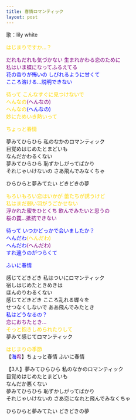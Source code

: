 ```yaml
---
title: 春情ロマンティック
layout: post
---
```

歌：lily white

<p><font color="gold">はじまりですか…？</font></p>

<p><font color="purple">だれもだれも気づかない 生まれかわる恋のために<br />
私はいま蝶になってふるえてる</font><br />
<font color="blue">花の香りが怖いの しびれるように甘くて<br />
こころ溶ける…説明できない</font></p>

<p><font color="gold">待って こんなすぐに見つけないで</font><br />
<font color="gold">へんなの</font><font color="purple">(へんなの)</font><br />
<font color="gold">へんなの</font><font color="blue">(へんなの)</font><br />
<font color="gold">妙にためいき熱いって</font></p>

<p><font color="gold">ちょっと春情</font></p>

<p>夢みてひらひら 私のなかのロマンティック<br />
目覚めはじめたとまどいも<br />
なんだかわるくない<br />
夢みてひらひら 恥ずかしがってばかり<br />
それじゃいけないの さあ飛んでみなくちゃ</p>

<p>ひらひらと夢みてたい どきどきの夢</p>

<p><font color="gold">もろいもろい恋はいかが 蕾たちが誘うけど<br />
私はまだ弱い羽がうごかせない</font><br />
<font color="purple">浮かれた蜜をひとくち 飲んでみたいと思うの<br />
桜の罠…抵抗できない</font></p>

<p><font color="blue">待って いつかどっかで会いましたか？</font><br />
<font color="blue">へんだわ</font><font color="gold">(へんだわ)</font><br />
<font color="blue">へんだわ</font><font color="purple">(へんだわ)</font><br />
<font color="blue">すれ違うのがつらくて</font></p>

<p><font color="blue">ふいに春情</font></p>

<p>感じてどきどき 私はついにロマンティック<br />
宿しはじめたときめきは<br />
ほんのりわるくない<br />
感じてどきどき こころ乱れる蝶々を<br />
せつなくしないで ああ飛んでみたとき<br />
<font color="blue">私はどうなるの？</font><br />
<font color="purple">恋におちたとき…</font><br />
<font color="gold">そっと抱きしめられたりして</font><br />
夢みて感じてロマンティック</p>

<p><font color="gold">はじまりの季節</font><br />
【<font color="blue">海</font><font color="purple">希</font>】ちょっと春情 ふいに春情</p>

<p>【3人】夢みてひらひら 私のなかのロマンティック<br />
目覚めはじめたとまどいも<br />
なんだか悪くない<br />
夢みてひらひら 恥ずかしがってばかり<br />
それじゃいけないの さあ恋になれと飛んでみなくちゃ</p>

<p>ひらひらと夢みてたい どきどきの夢</p>